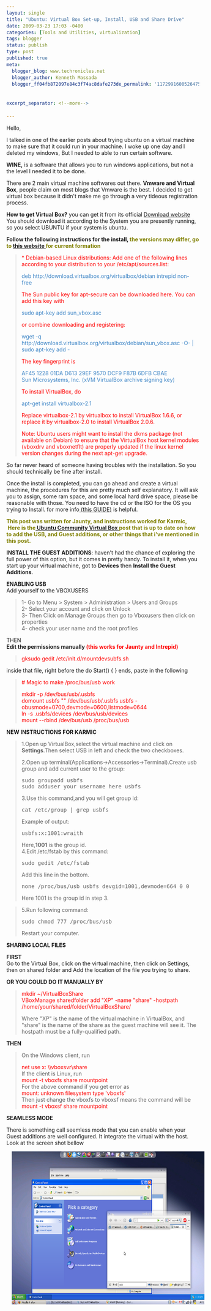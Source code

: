 ```yaml
---
layout: single
title: "Ubuntu: Virtual Box Set-up, Install, USB and Share Drive"
date: 2009-03-23 17:03 -0400
categories: [Tools and Utilities, virtualization]
tags: blogger
status: publish
type: post
published: true
meta:
  blogger_blog: www.techronicles.net
  blogger_author: Kenneth Massada
  blogger_ff04fb872097e84c3f74ac8dafe273de_permalink: '1172991600526475794'


excerpt_separator: <!--more-->

---
```

<p>Hello,</p>
<p>I talked in one of the earlier posts about trying ubuntu on a virtual machine to make sure that it could run in your machine. I woke up one day and I deleted my windows, But I needed to able to run certain software.</p>
<p><strong>WINE,</strong> is a software that allows you to run windows applications, but not a the level I needed it to be done.</p>
<p>There are 2 main virtual machine softwares out there. <strong>Vmware and Virtual Box</strong>, people claim on most blogs that Vmware is the best. I decided to get virtual box because it didn't make me go through a very tideous registration process.</p>
<p><strong>How to get Virtual Box?</strong> you can get it from its official <a href="http://www.virtualbox.org/wiki/Downloads">Download website</a> You should download it according to the System you are presently running, so you select UBUNTU if your system is ubuntu.</p>
<p><strong>Follow the following instructions for the install, </strong><strong><span style="color:olive;">the versions may differ, go to <a href="http://www.virtualbox.org/wiki/Linux_Downloads">this website </a> for current formation</span></strong><br />
<blockquote><span style="color:red;">* Debian-based Linux distributions: Add one of the following lines according to your distribution to your /etc/apt/sources.list:</span></p>
<p><span style="color:#3d85c6;">deb http://download.virtualbox.org/virtualbox/debian intrepid non-free</span></p>
<p><span style="color:red;">The Sun public key for apt-secure can be downloaded here. You can add this key with</span></p>
<p><span style="color:#3d85c6;">sudo apt-key add sun_vbox.asc</span></p>
<p><span style="color:red;">or combine downloading and registering:</span></p>
<p><span style="color:#3d85c6;">wget -q http://download.virtualbox.org/virtualbox/debian/sun_vbox.asc -O- | sudo apt-key add -</span></p>
<p><span style="color:red;">The key fingerprint is</span></p>
<p><span style="color:#3d85c6;">AF45 1228 01DA D613 29EF  9570 DCF9 F87B 6DFB CBAE<br />Sun Microsystems, Inc. (xVM VirtualBox archive signing key)</span></p>
<p><span style="color:red;">To install VirtualBox, do</span></p>
<p><span style="color:#3d85c6;">apt-get install virtualbox-2.1</span></p>
<p><span style="color:red;">Replace virtualbox-2.1 by virtualbox to install VirtualBox 1.6.6, or replace it by virtualbox-2.0 to install VirtualBox 2.0.6.</span></p>
<p><span style="color:red;">Note: Ubuntu users might want to install the dkms package (not available on Debian) to ensure that the VirtualBox host kernel modules (vboxdrv and vboxnetflt) are properly updated if the linux kernel version changes during the next apt-get upgrade.</span></p></blockquote>
<p>So far never heard of someone having troubles with the installation. So you should technically be fine after install.</p>
<p>Once the install is completed, you can go ahead and create a virtual machine, the procedures for this are pretty much self explanatory. It will ask you to assign, some ram space, and some local hard drive space, please be reasonable with those. You need to have the cd or the ISO for the OS you trying to Install. for more info<a href="https://help.ubuntu.com/community/VirtualBox"> (this GUIDE)</a> is helpful.</p>
<p><strong><span style="color:olive;">This post was written for Jaunty, and instructions worked for Karmic,  Here is the<a href="https://help.ubuntu.com/community/VirtualBox"> Ubuntu Community Virtual Box </a> post that is up to date on how to add the USB, and Guest additions, or other things that i've mentioned in this post. </span></strong></p>
<p><strong>INSTALL THE GUEST ADDITIONS</strong>: haven't had the chance of exploring the full power of this option, but it comes in pretty handy. To install it, when you start up your virtual machine, got to <strong>Devices</strong> then <strong>Install the Guest Additions</strong>.</p>
<p><strong>ENABLING USB</strong><br />Add yourself to the VBOXUSERS<br />
<blockquote>1- Go to Menu &gt; System &gt; Administration &gt; Users and Groups<br />2- Select your account and click on Unlock<br />3- Then Click on Manage Groups then go to Vboxusers then click on properties<br />4- check your user name and the root profiles</p></blockquote>
<p>THEN<br /><strong>Edit the permissions manually <span style="color:red;">(this works for Jaunty and Intrepid)</span></strong><br />
<blockquote><span style="color:red;">gksudo gedit /etc/init.d/mountdevsubfs.sh</span></p></blockquote>
<p>inside that file, right before the do Start() { } ends, paste in the following<br />
<blockquote><span style="color:red;"># Magic to make /proc/bus/usb work</span></p>
<p><span style="color:red;">mkdir -p /dev/bus/usb/.usbfs<br />domount usbfs "" /dev/bus/usb/.usbfs usbfs -obusmode=0700,devmode=0600,listmode=0644<br />ln -s .usbfs/devices /dev/bus/usb/devices<br />mount --rbind /dev/bus/usb /proc/bus/usb</span></p></blockquote>
<p><strong>NEW INSTRUCTIONS FOR KARMIC</strong><br />
<blockquote>1.Open up VirtualBox,select the virtual machine and click on <strong> Settings</strong>.Then select USB in left and check the two checkboxes.</p>
<p>2.Open up terminal(Applications-&gt;Accessories-&gt;Terminal).Create usb group and add current user to the group:
<div>
<div>
<pre>sudo groupadd usbfs<br />sudo adduser your_username_here usbfs</pre>
<p></div>
</div>
<p>3.Use this command,and you will get group id:
<div>
<div>
<pre>cat /etc/group | grep usbfs</pre>
<p></div>
</div>
<p>Example of output:
<div>
<div>
<pre>usbfs:x:1001:wraith</pre>
<p></div>
</div>
<p>Here,<strong>1001</strong> is the group id.<br />4.Edit /etc/fstab by this command:
<div>
<div>
<pre>sudo gedit /etc/fstab</pre>
<p></div>
</div>
<p>Add this line in the bottom.
<div>
<div>
<pre>none /proc/bus/usb usbfs devgid=1001,devmode=664 0 0</pre>
<p></div>
</div>
<p>Here 1001 is the group id in step 3. </p></blockquote>
<blockquote><p>5.Run following command:
<div>
<div>
<pre>sudo chmod 777 /proc/bus/usb</pre>
<p></div>
</div>
<p>Restart your computer.</p></blockquote>
<p><strong>SHARING LOCAL FILES</strong></p>
<p><strong>FIRST</strong><br />Go to the Virtual Box, click on the virtual machine, then click on Settings, then on shared folder and Add the location of the file you trying to share.</p>
<p><strong>OR YOU COULD DO IT MANUALLY BY </strong><br />
<blockquote><span style="color:red;">mkdir ~/VirtualBoxShare<br />VBoxManage sharedfolder add "XP" -name "share" -hostpath /home/your/shared/folder/VirtualBoxShare/</span></p>
<p>Where "XP" is the name of the virtual machine in VirtualBox, and "share" is the name of the share as the guest machine will see it. The hostpath must be a fully-qualified path.</p></blockquote>
<p><strong>THEN</strong><br />
<blockquote>On the Windows client, run</p>
<p><span style="color:red;">net use x: \\vboxsvr\share</span><br />If the client is Linux, run<br /><span style="color:red;">mount -t vboxfs share mountpoint</span><br />For the above command if you get error as<br /><span style="color:red;">mount: unknown filesystem type 'vboxfs'</span><br />Then just change the vboxfs to vboxsf means the command will be<br /><span style="color:red;">mount -t vboxsf share mountpoint</span></p></blockquote>
<p><strong>SEAMLESS MODE</strong></p>
<p>There is something call seemless mode that you can enable when your Guest additions are well configured. It integrate the virtual with the host. Look at the screen shot bellow</p>
<div class="separator" style="clear:both;text-align:center;"><a href="#" style="margin-left:1em;margin-right:1em;"><img border="0" height="400" src="/assets/images/wp/18a35-seamless-mode.png?w=300" width="640" /></a></div>
